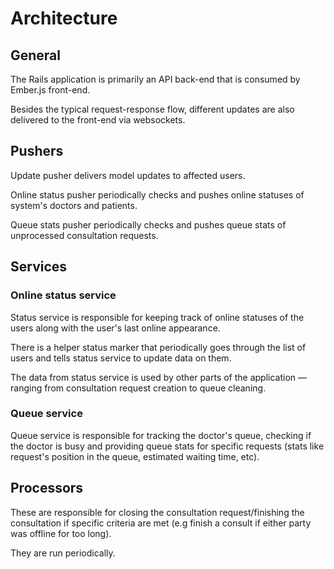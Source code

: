# Architecture

## General

The Rails application is primarily an API back-end that is consumed by
Ember.js front-end.

Besides the typical request-response flow, different updates are also
delivered to the front-end via websockets.

## Pushers

Update pusher delivers model updates to affected users.

Online status pusher periodically checks and pushes online statuses of
system's doctors and patients.

Queue stats pusher periodically checks and pushes queue stats of
unprocessed consultation requests.

## Services

### Online status service

Status service is responsible for keeping track of online statuses of
the users along with the user's last online appearance.

There is a helper status marker that periodically goes through the list
of users and tells status service to update data on them.

The data from status service is used by other parts of the application —
ranging from consultation request creation to queue cleaning.

### Queue service

Queue service is responsible for tracking the doctor's queue, checking
if the doctor is busy and providing queue stats for specific requests
(stats like request's position in the queue, estimated waiting time,
etc).

## Processors

These are responsible for closing the consultation request/finishing the
consultation if specific criteria are met (e.g finish a consult if
either party was offline for too long).

They are run periodically.
